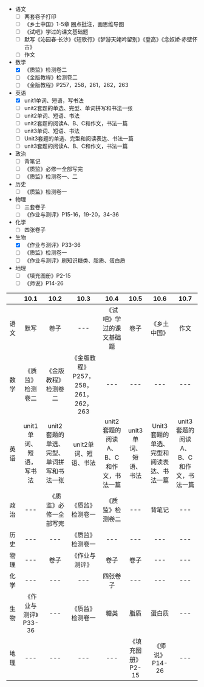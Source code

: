 - 语文
  - [ ] 两套卷子打印
  - [ ] 《乡土中国》1-5章 圈点批注，画思维导图
  - [ ] 《试吧》学过的课文基础题
  - [ ] 默写《沁园春·长沙》《短歌行》《梦游天姥吟留别》《登高》《念奴娇·赤壁怀古》
  - [ ] 作文
- 数学
  - [x] 《质监》检测卷二
  - [ ] 《金版教程》检测卷二
  - [ ] 《金版教程》P257，258，261，262，263
- 英语
  - [x] unit1单词、短语，写书法
  - [ ] unit2套题的单选、完型、单词拼写和书法一张
  - [ ] unit2单词、短语、书法
  - [ ] unit2套题的阅读A、B、C和作文，书法一篇
  - [ ] unit3单词、短语、书法
  - [ ] Unit3套题的单选、完型和阅读表达、书法一篇
  - [ ] unit3套题的阅读A、B、C和作文，书法一篇
- 政治
  - [ ] 背笔记
  - [ ] 《质监》必修一全部写完
  - [ ] 《质监》检测卷一、二
- 历史
  - [ ] 《质监》检测卷一
- 物理
  - [ ] 三套卷子
  - [ ] 《作业与测评》P15-16，19-20，34-36
- 化学
  - [ ] 四张卷子
- 生物
  - [x] 《作业与测评》P33-36
  - [ ] 《质监》检测卷一
  - [ ] 《作业与测评》刷知识糖类、脂质、蛋白质
- 地理
  - [ ] 《填充图册》P2-15
  - [ ] 《师说》P14-26

|       | 10.1  | 10.2  | 10.3  | 10.4  | 10.5  | 10.6  | 10.7  |
| :---: | :---: | :---: | :---: | :---: | :---: | :---: | :---: |
| 语文  |  默写  |  卷子  |  ---  |  《试吧》学过的课文基础题  |  卷子  |  《乡土中国》  |  作文  |
| 数学  |  《质监》检测卷二  |  《金版教程》检测卷二  |  《金版教程》P257，258，261，262，263  |  ---  |  ---  |  ---  |  ---  |
| 英语  |  unit1单词、短语，写书法  |  unit2套题的单选、完型、单词拼写和书法一张  |  unit2单词、短语、书法  |  unit2套题的阅读A、B、C和作文，书法一篇  |  unit3单词、短语、书法  |  Unit3套题的单选、完型和阅读表达、书法一篇  |  unit3套题的阅读A、B、C和作文，书法一篇  |
| 政治  |  ---  |  《质监》必修一全部写完  |  《质监》检测卷一  |  《质监》检测卷二  |  ---  |  背笔记  |  ---  |
| 历史  |  ---  |  ---  |  《质监》检测卷一  |  ---  |  ---  |  ---  |  ---  |
| 物理  |  ---  |  卷子  |  《作业与测评》  |  卷子  |  卷子  |  ---  |  ---  |
| 化学  |  ---  |  ---  |  ---  |  四张卷子  |  ---  |  ---  |  ---  |
| 生物  |  《作业与测评》P33-36  |  ---  |  《质监》检测卷一 |  糖类  |  脂质  |  蛋白质  |  ---   |
| 地理  |  ---  |  ---  |  ---  |  ---  |  《填充图册》P2-15  |  《师说》P14-26  |  ---  |